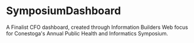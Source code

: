 # SymposiumDashboard
A Finalist CFO dashboard, created through Information Builders Web focus for Conestoga's Annual Public Health and Informatics Symposium.
